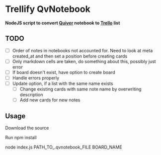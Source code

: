 # Trellify QvNotebook

**NodeJS script to convert [Quiver](http://happenapps.com/#quiver) notebook to [Trello](https://trello.com) list**

## TODO

- [ ] Order of notes in notebooks not accounted for. Need to look at meta created_at and then set a position before creating cards
- [ ] Only markdown cells are taken, do something about this, possibly just error
- [ ] If board doesn't exist, have option to create board
- [ ] Handle errors properly
- [ ] Update option, if a list with the same name exists
  - [ ] Change existing cards with same note name by overwriting description
  - [ ] Add new cards for new notes 

## Usage

Download the source

Run npm install

node index.js PATH_TO_.qvnotebook_FILE BOARD_NAME